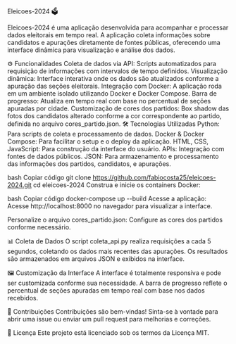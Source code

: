 Eleicoes-2024 🗳️

Eleicoes-2024 é uma aplicação desenvolvida para acompanhar e processar dados eleitorais em tempo real. A aplicação coleta informações sobre candidatos e apurações diretamente de fontes públicas, oferecendo uma interface dinâmica para visualização e análise dos dados.

⚙️ Funcionalidades
Coleta de dados via API: Scripts automatizados para requisição de informações com intervalos de tempo definidos.
Visualização dinâmica: Interface interativa onde os dados são atualizados conforme a apuração das seções eleitorais.
Integração com Docker: A aplicação roda em um ambiente isolado utilizando Docker e Docker Compose.
Barra de progresso: Atualiza em tempo real com base no percentual de seções apuradas por cidade.
Customização de cores dos partidos: Box shadow das fotos dos candidatos alterado conforme a cor correspondente ao partido, definida no arquivo cores_partido.json.
🛠️ Tecnologias Utilizadas
Python: Para scripts de coleta e processamento de dados.
Docker & Docker Compose: Para facilitar o setup e o deploy da aplicação.
HTML, CSS, JavaScript: Para construção da interface do usuário.
APIs: Integração com fontes de dados públicos.
JSON: Para armazenamento e processamento das informações dos partidos, candidatos, e apurações.


bash
Copiar código
git clone https://github.com/fabiocosta25/eleicoes-2024.git
cd eleicoes-2024
Construa e inicie os containers Docker:

bash
Copiar código
docker-compose up --build
Acesse a aplicação: Acesse http://localhost:8000 no navegador para visualizar a interface.

Personalize o arquivo cores_partido.json: Configure as cores dos partidos conforme necessário.

📊 Coleta de Dados
O script coleta_api.py realiza requisições a cada 5 segundos, coletando os dados mais recentes das apurações. Os resultados são armazenados em arquivos JSON e exibidos na interface.

🖼️ Customização da Interface
A interface é totalmente responsiva e pode ser customizada conforme sua necessidade. A barra de progresso reflete o percentual de seções apuradas em tempo real com base nos dados recebidos.

🤝 Contribuições
Contribuições são bem-vindas! Sinta-se à vontade para abrir uma issue ou enviar um pull request para melhorias e correções.

📄 Licença
Este projeto está licenciado sob os termos da Licença MIT.
